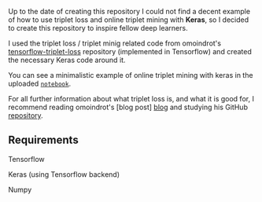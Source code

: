 Up to the date of creating this repository I could not find a decent example of how to use triplet loss and online triplet mining with **Keras**, so I decided to create this repository to inspire fellow deep learners. 

I used the triplet loss / triplet minig related code from omoindrot's [tensorflow-triplet-loss][tensorflow-triplet-loss]  repository (implemented in Tensorflow) and created the necessary Keras code around it.

You can see a minimalistic example of online triplet mining with keras in the uploaded [`notebook`](keras_triplet_loss.ipynb).

For all further information about what triplet loss is, and what it is good for, I recommend reading omoindrot's [blog post] [blog] and studying his GitHub [repository][tensorflow-triplet-loss].

## Requirements

Tensorflow

Keras (using Tensorflow backend)

Numpy



[blog]: https://omoindrot.github.io/triplet-loss
[tensorflow-triplet-loss]: https://github.com/omoindrot/tensorflow-triplet-loss

